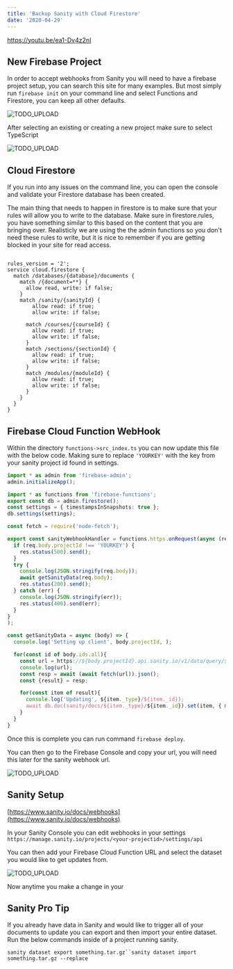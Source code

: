 ```yaml
---
title: 'Backup Sanity with Cloud Firestore'
date: '2020-04-29'
---
```


https://youtu.be/ea1-Dv4z2nI

## New Firebase Project

In order to accept webhooks from Sanity you will need to have a firebase project setup, you can search this site for many examples. But most simply run `firebase init` on your command line and select Functions and Firestore, you can keep all other defaults.

![TODO_UPLOAD](https://res.cloudinary.com/ajonp/image/upload/f_auto,q_auto/ajonp-ajonp-com/uploads/ocpm7ygcvj8ttwmrvmme.png)

After selecting an existing or creating a new project make sure to select TypeScript

![TODO_UPLOAD](https://res.cloudinary.com/ajonp/image/upload/f_auto,q_auto/ajonp-ajonp-com/uploads/ghyvspk2skertrbksufv.png)

## Cloud Firestore

If you run into any issues on the command line, you can open the console and validate your Firestore database has been created.

The main thing that needs to happen in firestore is to make sure that your rules will allow you to write to the database. Make sure in firestore.rules, you have something similar to this based on the content that you are bringing over. Realisticly we are using the the admin functions so you don't need these rules to write, but it is nice to remember if you are getting blocked in your site for read access.

```

rules_version = '2';
service cloud.firestore {
  match /databases/{database}/documents {
    match /{document=**} {
      allow read, write: if false;
    }
    match /sanity/{sanityId} {
        allow read: if true;
        allow write: if false;

      match /courses/{courseId} {
        allow read: if true;
        allow write: if false;
      }
      match /sections/{sectionId} {
        allow read: if true;
        allow write: if false;
      }
      match /modules/{moduleId} {
        allow read: if true;
        allow write: if false;
      }
    }
  }
}
```

## Firebase Cloud Function WebHook

Within the directory `functions->src_index.ts` you can now update this file with the below code. Making sure to replace `'YOURKEY'` with the key from your sanity project id found in settings.

```ts
import * as admin from 'firebase-admin';
admin.initializeApp();

import * as functions from 'firebase-functions';
export const db = admin.firestore();
const settings = { timestampsInSnapshots: true };
db.settings(settings);

const fetch = require('node-fetch');

export const sanityWebhookHandler = functions.https.onRequest(async (req, res) => {
  if (req.body.projectId !== 'YOURKEY') {
    res.status(500).send();
  }
  try {
    console.log(JSON.stringify(req.body));
    await getSanityData(req.body);
    res.status(200).send();
  } catch (err) {
    console.log(JSON.stringify(err));
    res.status(400).send(err);
  }
}
);

const getSanityData = async (body) => {
  console.log('Setting up client', body.projectId, );

  for(const id of body.ids.all){
    const url = https://${body.projectId}.api.sanity.io/v1/data/query/${body.dataset}?query=*[_id%20==%20$id]&$id=%22${id}%22;
    console.log(url);
    const resp = await (await fetch(url)).json();
    const {result} = resp;

    for(const item of result){
      console.log('Updating', ${item._type}/${item._id});
      await db.doc(sanity/docs/${item._type}/${item._id}).set(item, { merge: true });
    }
  }
}
```

Once this is complete you can run command `firebase deploy`.

You can then go to the Firebase Console and copy your url, you will need this later for the sanity webhook url.

![TODO_UPLOAD](https://res.cloudinary.com/ajonp/image/upload/f_auto,q_auto/ajonp-ajonp-com/uploads/b7flanuxebtvvqy6fnbd.png)

## Sanity Setup

[https://www.sanity.io/docs/webhooks](https://www.sanity.io/docs/webhooks)

In your Sanity Console you can edit webhooks in your settings `https://manage.sanity.io/projects/<your-projectid>/settings/api`

You can then add your Firebase Cloud Function URL and select the dataset you would like to get updates from.

![TODO_UPLOAD](https://res.cloudinary.com/ajonp/image/upload/f_auto,q_auto/ajonp-ajonp-com/uploads/dbdcaxyft3rby2kttzij.png)

Now anytime you make a change in your

## Sanity Pro Tip

If you already have data in Sanity and would like to trigger all of your documents to update you can export and then import your entire dataset. Run the below commands inside of a project running sanity.

` sanity dataset export something.tar.gz``sanity dataset import something.tar.gz --replace `
